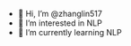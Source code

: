 - 👋 Hi, I’m @zhanglin517
- 👀 I’m interested in NLP
- 🌱 I’m currently learning NLP

<!---
zhanglin517/zhanglin517 is a ✨ special ✨ repository because its `README.md` (this file) appears on your GitHub profile.
You can click the Preview link to take a look at your changes.
--->
